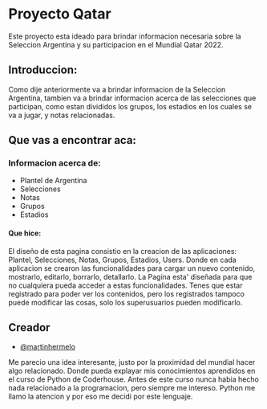# Proyecto Qatar

Este proyecto esta ideado para brindar informacion necesaria sobre la Seleccion Argentina y su participacion en el Mundial Qatar 2022.


## Introduccion:

Como dije anteriormente va a brindar informacion de la Seleccion Argentina, tambien va a brindar informacion acerca de las selecciones que participan, como estan divididos los grupos, los estadios en los cuales se va a jugar, y notas relacionadas. 

## Que vas a encontrar aca:

### Informacion acerca de:
 - Plantel de Argentina
 - Selecciones
 - Notas
 - Grupos
 - Estadios

#### Que hice:
El diseño de esta pagina consistio en la creacion de las aplicaciones: Plantel, Selecciones, Notas, Grupos, Estadios, Users. Donde en cada aplicacion se crearon las funcionalidades para cargar un nuevo contenido, mostrarlo, editarlo, borrarlo, detallarlo. La Pagina esta' diseñada para que no cualquiera pueda acceder a estas funcionalidades. Tenes que estar registrado para poder ver los contenidos, pero los registrados tampoco puede modificar las cosas, solo los superusuarios pueden modificarlo.

## Creador

- [@martinhermelo](https://github.com/martinhermelo)

Me parecio una idea interesante, justo por la proximidad del mundial hacer algo relacionado. 
Donde pueda explayar mis conocimientos aprendidos en el curso de Python de Coderhouse. 
Antes de este curso nunca habia hecho nada relacionado a la programacion, pero siempre me intereso. 
Python me llamo la atencion y por eso me decidi por este lenguaje.
